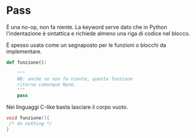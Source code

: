 # Pass

È una no-op, non fa niente. La keyword serve dato che in Python l'indentazione è sintattica e richiede almeno una riga di codice nel blocco.

È spesso usata come un segnaposto per le funzioni o blocchi da implementare.

```python
def funzione():

    """
    NB: anche se non fa niente, questa funzione 
    ritorna comunque None.
    """
    pass
```

Nei linguaggi C-like basta lasciare il corpo vuoto.

```c
void funzione(){
 /* do nothing */
}
```
